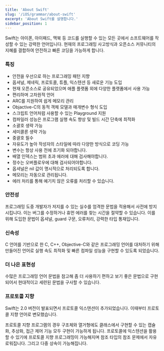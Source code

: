 ```yaml
---
title: 'About Swift'
slug: '/iOS/grammar/about-swift'
excerpt: 'About Swift를 설명합니다.'
sidebar_position: 1
---
```


Swift는 아이폰, 아이패드, 맥북 등 코드를 실행할 수 있는 모든 곳에서 소프트웨어를 작성할 수 있는 강력한 언어입니다. 현재의 프로그래밍 사고방식과 오픈소스 커뮤니티의 지혜를 결합하여 안전하고 빠른 코딩을 가능하게 합니다.

### 특징

- 안전을 우선으로 하는 프로그래밍 패턴 지향
- 옵셔널, 제네릭, 프로토콜, 튜플, 익스텐션 등 새로운 기능 도입
- 현재 오픈소스로 공유되었으며 애플 플랫폼 외에 다양한 플랫폼에서 사용 가능
- 편리하며 고차원적 언어
- ARC를 지원하여 쉽게 메모리 관리
- Objactive-C의 동적 객체 모델과 매개변수 형식 도입
- 스크립트 언어처럼 사용할 수 있는 Playground 지원
- 컴파일러 성능은 프로그램 실행 속도 향상 및 빌드 시간 단축에 최적화
- 소괄호 생략 가능
- 세미콜론 생략 가능
- 중괄호 필수
- 자유도가 높아 작성자의 스타일에 따라 다양한 방식으로 코딩 가능
- 변수는 항상 사용 전에 초기화 되야합니다.
- 배열 인덱스는 범위 초과 에러에 대해 검사해야합니다.
- 정수는 오버플로우에 대해 검사되어야합니다.
- 옵셔널은 nil 값이 명시적으로 처리되도록 합니다.
- 메모리는 자동으로 관리됩니다.
- 에러 처리를 통해 예기치 않은 오류를 처리할 수 있습니다.

### 안전성

프로그래밍 도중 개발자가 저지를 수 있는 실수를  엄격한 문법을 적용해서 사전에 방지 시킵니다. 이는 버그를 수정하거나 휴먼 에러를 찾는 시간을 절약할 수 있습니다. 이를 위해 도입한 문법이 옵셔널, guard 구문, 오류처리, 강력한 타입 통재입니다.

### 신속성

C 언어를 기반으로 한 C, C++, Objective-C와 같은 프로그래밍 언어를 대처하기 위해 만들어진 언어로 실행 속도 최적화 및 빠른 컴파일 성능을 구현할 수 있도록 되었습니다.

### 더 나은 표현성

수많은 프로그래밍 언어 문법을 참고해 좀 더 사용하기 편하고 보기 좋은 문법으로 구현되어서 현대적이고 세련된 문법을 구사할 수 있습니다.

### 프로토콜 지향

Swift는 2.0 버전이 발표되면서 프로토콜 익스텐션이 추가되었습니다. 이때부터 프로토콜 지향 언어로 변모했습니다.

프로토콜 지향 프로그램의 경우 구조체와 열거형에도 클래스에서 구현할 수 있는 캡슐화, 추상화, 접근 제어 기능 모두 구현이 가능하게 됩니다. 프로토콜에 익스텐션을 활용할 수 있기에 프로토콜 지향 프로그래밍이 가능해지며 참조 타입의 참조 문제에서 자유로워집니다. 그리고 다중 상속이 가능해집니다.